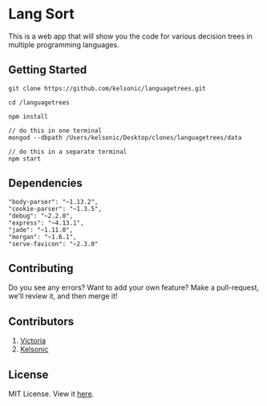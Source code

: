 # Lang Sort

This is a web app that will show you the code for various decision trees in multiple programming languages.

## Getting Started

```
git clone https://github.com/kelsonic/languagetrees.git

cd /languagetrees

npm install

// do this in one terminal
mongod --dbpath /Users/kelsonic/Desktop/clones/languagetrees/data

// do this in a separate terminal
npm start
```

## Dependencies

```
"body-parser": "~1.13.2",
"cookie-parser": "~1.3.5",
"debug": "~2.2.0",
"express": "~4.13.1",
"jade": "~1.11.0",
"morgan": "~1.6.1",
"serve-favicon": "~2.3.0"
```

## Contributing

Do you see any errors? Want to add your own feature? Make a pull-request, we'll review it, and then merge it!

## Contributors

1. [Victoria](https://github.com/vic8722)
2. [Kelsonic](https://github.com/kelsonic)

## License
MIT License. View it [here](https://github.com/kelsonic/languagetrees/blob/master/README.md).